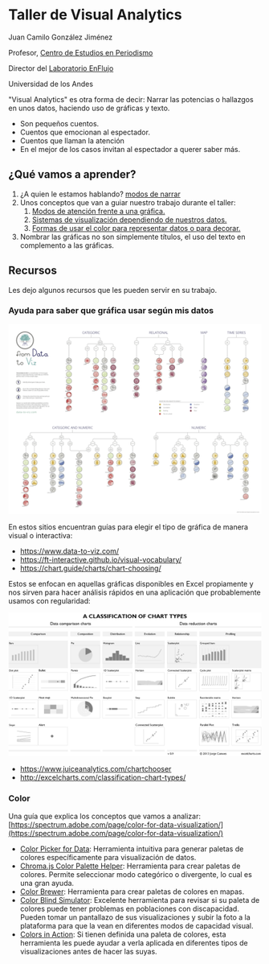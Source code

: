 # Taller de Visual Analytics

Juan Camilo González Jiménez

Profesor, [Centro de Estudios en Periodismo](https://ceper.uniandes.edu.co/miembro/juan-camilo-gonzalez/ "Perfil en sitio de Uniandes")

Director del [Laboratorio EnFlujo](https://enflujo.com "Ir al sitio del Laboratorio EnFlujo")

Universidad de los Andes

"Visual Analytics" es otra forma de decir: Narrar las potencias o hallazgos en unos datos, haciendo uso de gráficas y texto.

- Son pequeños cuentos.
- Cuentos que emocionan al espectador.
- Cuentos que llaman la atención
- En el mejor de los casos invitan al espectador a querer saber más.

## ¿Qué vamos a aprender?

1. ¿A quien le estamos hablando? [modos de narrar](./modos-de-narrar.md)
2. Unos conceptos que van a guiar nuestro trabajo durante el taller:
   1. [Modos de atención frente a una gráfica.](./preatencion.md)
   2. [Sistemas de visualización dependiendo de nuestros datos.](#ayuda-para-saber-que-gráfica-usar-según-mis-datos)
   3. [Formas de usar el color para representar datos o para decorar.](#color)
3. Nombrar las gráficas no son simplemente títulos, el uso del texto en complemento a las gráficas.

## Recursos

Les dejo algunos recursos que les pueden servir en su trabajo.

### Ayuda para saber que gráfica usar según mis datos

![from data to viz](./poster_medium.png)

En estos sitios encuentran guías para elegir el tipo de gráfica de manera visual o interactiva:

- https://www.data-to-viz.com/
- https://ft-interactive.github.io/visual-vocabulary/
- https://chart.guide/charts/chart-choosing/

Estos se enfocan en aquellas gráficas disponibles en Excel propiamente y nos sirven para hacer análisis rápidos en una aplicación que probablemente usamos con regularidad:

![en Excel](classification-chart-types.png)

- https://www.juiceanalytics.com/chartchooser
- http://excelcharts.com/classification-chart-types/

### Color

Una guía que explica los conceptos que vamos a analizar: [https://spectrum.adobe.com/page/color-for-data-visualization/](https://spectrum.adobe.com/page/color-for-data-visualization/)

- [Color Picker for Data](https://tristen.ca/hcl-picker/#/hlc/6/1/15534C/E2E062): Herramienta intuitiva para generar paletas de colores específicamente para visualización de datos.
- [Chroma.js Color Palette Helper](https://www.vis4.net/palettes/#/9|s|00429d,96ffea,ffffe0|ffffe0,ff005e,93003a|1|1): Herramienta para crear paletas de colores. Permite seleccionar modo categórico o divergente, lo cual es una gran ayuda.
- [Color Brewer](https://colorbrewer2.org/#type=sequential&scheme=BuGn&n=3): Herramienta para crear paletas de colores en mapas.
- [Color Blind Simulator](https://www.color-blindness.com/coblis-color-blindness-simulator/): Excelente herramienta para revisar si su paleta de colores puede tener problemas en poblaciones con discapacidad. Pueden tomar un pantallazo de sus visualizaciones y subir la foto a la plataforma para que la vean en diferentes modos de capacidad visual.
- [Colors in Action](https://projects.susielu.com/viz-palette): Si tienen definida una paleta de colores, esta herramienta les puede ayudar a verla aplicada en diferentes tipos de visualizaciones antes de hacer las suyas.
